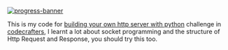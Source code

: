 [![progress-banner](https://backend.codecrafters.io/progress/http-server/cabf7f8d-d3eb-49af-96c6-82bc7e10779a)](https://app.codecrafters.io/users/codecrafters-bot?r=2qF)

This is my code for [building your own http server with python](https://app.codecrafters.io/catalog)  challenge in [codecrafters](https://codecrafters.io), I learnt a lot about socket programming and 
the structure of Http Request and Response, you should try this too. 
